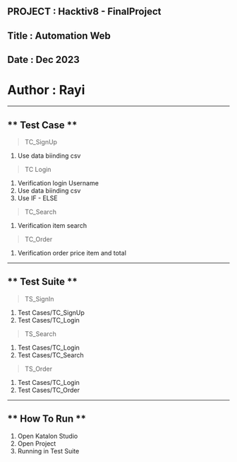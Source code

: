 
PROJECT : Hacktiv8 - FinalProject
-----------------------------------------------------
Title : Automation Web
-----------------------------------------------------
Date : Dec 2023
-----------------------------------------------------
Author : Rayi
=====================================================
-----------------------------------------------------
** Test Case **
-----------------------------------------------------
> TC_SignUp
1. Use data biinding csv

> TC Login
1. Verification login Username
2. Use data biinding csv
3. Use IF - ELSE   

> TC_Search
1. Verification item search

> TC_Order
1. Verification order price item and total
   
-----------------------------------------------------

** Test Suite **
-----------------------------------------------------

> TS_SignIn
1. Test Cases/TC_SignUp
2. Test Cases/TC_Login

> TS_Search
1. Test Cases/TC_Login
2. Test Cases/TC_Search

> TS_Order
1. Test Cases/TC_Login
2. Test Cases/TC_Order

-----------------------------------------------------

** How To Run **
-----------------------------------------------------
1. Open Katalon Studio
2. Open Project
3. Running in Test Suite
